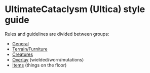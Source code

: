 # UltimateCataclysm (Ultica) style guide

Rules and guidelines are divided between groups: 
- [General](general.md)
- [Terrain/Furniture](terrain-furniture.md)
- [Creatures](creatures.md)
- [Overlay](overlay.md) (wielded/worn/mutations)
- [Items](items.md) (things on the floor)